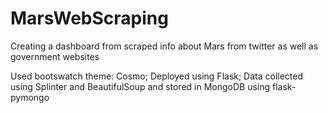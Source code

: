 # MarsWebScraping
Creating a dashboard from scraped info about Mars from twitter as well as government websites

Used bootswatch theme: Cosmo; 
Deployed using Flask; 
Data collected using Splinter and BeautifulSoup and stored in MongoDB using flask-pymongo
